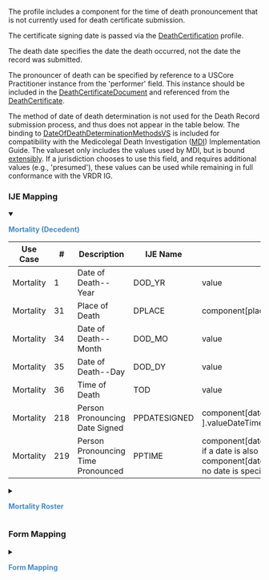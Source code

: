 The profile includes a component for the time of death pronouncement that is not currently used for death certificate submission.

  The certificate signing date is passed via the <a href='StructureDefinition-vrdr-death-certification.html'>DeathCertification</a> profile.

  The death date specifies the date the death occurred, not the date the record was submitted.

  The pronouncer of death can be specified by reference to a USCore Practitioner instance from the 'performer' field.   This instance should be included in the <a href='StructureDefinition-vrdr-death-certificate-document.html'>DeathCertificateDocument</a> and referenced from the <a href='StructureDefinition-vrdr-death-certificate.html'>DeathCertificate</a>.

  The method of date of death determination is not used for the Death Record submission process, and thus does not appear in the table below.  The binding
  to <a href='ValueSet-vrdr-date-of-death-determination-methods-vs.html'>DateOfDeathDeterminationMethodsVS</a> is included for compatibility with the Medicolegal Death Investigation (<a href='https://hl7.org/fhir/us/mdi/'>MDI</a>) Implementation Guide.  The valueset only
includes the values used by MDI, but is bound [extensibly](http://hl7.org/fhir/R4/terminologies.html#extensible).  If a jurisdiction chooses to use this field, and requires additional values (e.g., 'presumed'), these values can be used
while remaining in full conformance with the VRDR IG.

### IJE Mapping

<style>
 .context-menu {cursor: context-menu; color: #438bca;}
 .context-menu:hover {opacity: 0.5;}
</style>
<details open>

<summary>

<strong class='context-menu'> Mortality (Decedent) </strong>

</summary>
<table class='grid'>
<thead>
  <tr>
    <th style='text-align: center'><strong>Use Case</strong></th>
    <th><strong>#</strong></th>
    <th><strong>Description</strong></th>
    <th><strong>IJE Name</strong></th>
    <th><strong>Field</strong></th>
    <th><strong>Type</strong></th>
    <th><strong>Value Set/Comments</strong></th>
  </tr>
</thead>
<tbody>
<tr>
  <td style='text-align: center'>Mortality</td>
  <td>1</td>
  <td>Date of Death--Year</td>
  <td>DOD_YR</td>
  <td>value</td>
  <td>dateTime</td>
  <td>Required for processing</td>
</tr>
<tr>
  <td style='text-align: center'>Mortality</td>
  <td>31</td>
  <td>Place of Death</td>
  <td>DPLACE</td>
  <td>component[placeOfDeath].value</td>
  <td>codeable</td>
  <td><a href='ValueSet-vrdr-place-of-death-vs.html'>PlaceOfDeathVS</a></td>
</tr>
<tr>
  <td style='text-align: center'>Mortality</td>
  <td>34</td>
  <td>Date of Death--Month</td>
  <td>DOD_MO</td>
  <td>value</td>
  <td>dateTime</td>
  <td>See <a href='usage.html#partial-dates-and-times'>PartialDatesAndTimes</a></td>
</tr>
<tr>
  <td style='text-align: center'>Mortality</td>
  <td>35</td>
  <td>Date of Death--Day</td>
  <td>DOD_DY</td>
  <td>value</td>
  <td>dateTime</td>
  <td>See <a href='usage.html#partial-dates-and-times'>PartialDatesAndTimes</a></td>
</tr>
<tr>
  <td style='text-align: center'>Mortality</td>
  <td>36</td>
  <td>Time of Death</td>
  <td>TOD</td>
  <td>value</td>
  <td>dateTime</td>
  <td>See <a href='usage.html#partial-dates-and-times'>PartialDatesAndTimes</a></td>
</tr>
<tr>
  <td style='text-align: center'>Mortality</td>
  <td>218</td>
  <td>Person Pronouncing Date Signed</td>
  <td>PPDATESIGNED</td>
  <td>component[datetimePronouncedDead ].valueDateTime</td>
  <td>dateTime</td>
  <td>See <a href='usage.html#partial-dates-and-times'>PartialDatesAndTimes</a></td>
</tr>
<tr>
  <td style='text-align: center'>Mortality</td>
  <td>219</td>
  <td>Person Pronouncing Time Pronounced</td>
  <td>PPTIME</td>
  <td>component[datetimePronouncedDead].valueDateTime if a date is also specified, or component[datetimePronouncedDead].valueTime if no date is specified</td>
  <td>dateTime or time</td>
  <td>See <a href='usage.html#partial-dates-and-times'>PartialDatesAndTimes</a></td>
</tr>

</tbody>
</table>

</details>
<p></p>

<details>

<summary>

<strong class='context-menu'> Mortality Roster </strong>

</summary>
<table class='grid'>
<thead>
  <tr>
    <th style='text-align: center'><strong>Use Case</strong></th>
    <th><strong>#</strong></th>
    <th><strong>Description</strong></th>
    <th><strong>IJE Name</strong></th>
    <th><strong>Field</strong></th>
    <th><strong>Type</strong></th>
    <th><strong>Value Set/Comments</strong></th>
  </tr>
</thead>
<tbody>
<tr>
  <td style='text-align: center'>Mortality Roster</td>
  <td>8</td>
  <td>Date of Death--Month</td>
  <td>DOD_MO</td>
  <td>value</td>
  <td>dateTime</td>
  <td>See <a href='usage.html#partial-dates-and-times'>PartialDatesAndTimes</a></td>
</tr>
<tr>
  <td style='text-align: center'>Mortality Roster</td>
  <td>9</td>
  <td>Date of Death--Day</td>
  <td>DOD_DY</td>
  <td>value</td>
  <td>dateTime</td>
  <td>See <a href='usage.html#partial-dates-and-times'>PartialDatesAndTimes</a></td>
</tr>
<tr>
  <td style='text-align: center'>Mortality Roster</td>
  <td>10</td>
  <td>Date of Death--Year</td>
  <td>DOD_YR</td>
  <td>value</td>
  <td>dateTime</td>
  <td>Required for processing</td>
</tr>

</tbody>
</table>

</details>
<p></p>


### Form Mapping
<details>

<summary>

<strong class='context-menu' >Form Mapping</strong>

</summary>
<table class='grid'>
<thead>
  <tr>
    <th style='text-align: center'><strong>Item #</strong></th>
    <th><strong>Form Field</strong></th>
    <th><strong>FHIR Profile Field</strong></th>
    <th><strong>Reference</strong></th>
  </tr>
</thead>
<tbody>
<tr>
  <td style='text-align: center'>14</td>
  <td>Place of Death</td>
  <td>component[placeOfDeath].value</td>
  <td><a href='https://www.cdc.gov/nchs/data/dvs/DEATH11-03final-ACC.pdf'> Certificate of Death</a></td>
</tr>
<tr>
  <td style='text-align: center'>24</td>
  <td>Date Pronounced Dead</td>
  <td>component[datetimePronouncedDead ].valueDateTime</td>
  <td><a href='https://www.cdc.gov/nchs/data/dvs/DEATH11-03final-ACC.pdf'> Certificate of Death</a></td>
</tr>
<tr>
  <td style='text-align: center'>25</td>
  <td>Time Pronounced Dead</td>
  <td>component[datetimePronouncedDead ].valueDateTime</td>
  <td><a href='https://www.cdc.gov/nchs/data/dvs/DEATH11-03final-ACC.pdf'> Certificate of Death</a></td>
</tr>
<tr>
  <td style='text-align: center'>28</td>
  <td>Date signed</td>
  <td>effective</td>
  <td><a href='https://www.cdc.gov/nchs/data/dvs/DEATH11-03final-ACC.pdf'> Certificate of Death</a></td>
</tr>
<tr>
  <td style='text-align: center'>29</td>
  <td>Actual or Presumed Date of Death</td>
  <td>value</td>
  <td><a href='https://www.cdc.gov/nchs/data/dvs/DEATH11-03final-ACC.pdf'> Certificate of Death</a></td>
</tr>
<tr>
  <td style='text-align: center'>30</td>
  <td>Actual or Presumed Time of Death</td>
  <td>value</td>
  <td><a href='https://www.cdc.gov/nchs/data/dvs/DEATH11-03final-ACC.pdf'> Certificate of Death</a></td>
</tr>
</tbody>
</table>
